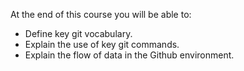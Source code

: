 At the end of this course you will be able to:

* Define key git vocabulary.
* Explain the use of key git commands.
* Explain the flow of data in the Github environment.